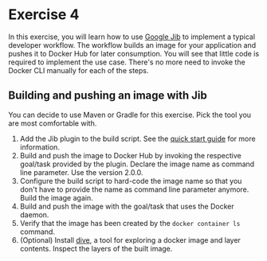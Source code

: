 # Exercise 4

In this exercise, you will learn how to use [Google Jib](https://github.com/GoogleContainerTools/jib) to implement a typical developer workflow. The workflow builds an image for your application and pushes it to Docker Hub for later consumption. You will see that little code is required to implement the use case. There's no more need to invoke the Docker CLI manually for each of the steps.

## Building and pushing an image with Jib

You can decide to use Maven or Gradle for this exercise. Pick the tool you are most comfortable with.

1. Add the Jib plugin to the build script. See the [quick start guide](https://github.com/GoogleContainerTools/jib#quickstart) for more information.
2. Build and push the image to Docker Hub by invoking the respective goal/task provided by the plugin. Declare the image name as command line parameter. Use the version 2.0.0.
3. Configure the build script to hard-code the image name so that you don't have to provide the name as command line parameter anymore. Build the image again.
4. Build and push the image with the goal/task that uses the Docker daemon.
5. Verify that the image has been created by the `docker container ls` command.
6. (Optional) Install [dive](https://github.com/wagoodman/dive), a tool for exploring a docker image and layer contents. Inspect the layers of the built image.